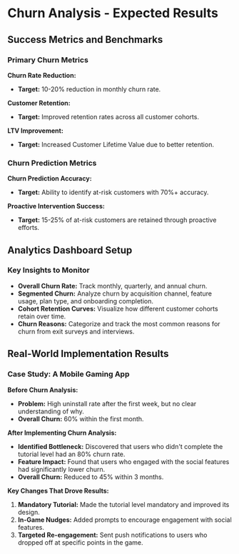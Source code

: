 # Churn Analysis - Expected Results

## Success Metrics and Benchmarks

### Primary Churn Metrics

**Churn Rate Reduction:**
- **Target:** 10-20% reduction in monthly churn rate.

**Customer Retention:**
- **Target:** Improved retention rates across all customer cohorts.

**LTV Improvement:**
- **Target:** Increased Customer Lifetime Value due to better retention.

### Churn Prediction Metrics

**Churn Prediction Accuracy:**
- **Target:** Ability to identify at-risk customers with 70%+ accuracy.

**Proactive Intervention Success:**
- **Target:** 15-25% of at-risk customers are retained through proactive efforts.

## Analytics Dashboard Setup

### Key Insights to Monitor

- **Overall Churn Rate:** Track monthly, quarterly, and annual churn.
- **Segmented Churn:** Analyze churn by acquisition channel, feature usage, plan type, and onboarding completion.
- **Cohort Retention Curves:** Visualize how different customer cohorts retain over time.
- **Churn Reasons:** Categorize and track the most common reasons for churn from exit surveys and interviews.

## Real-World Implementation Results

### Case Study: A Mobile Gaming App

**Before Churn Analysis:**
- **Problem:** High uninstall rate after the first week, but no clear understanding of why.
- **Overall Churn:** 60% within the first month.

**After Implementing Churn Analysis:**
- **Identified Bottleneck:** Discovered that users who didn't complete the tutorial level had an 80% churn rate.
- **Feature Impact:** Found that users who engaged with the social features had significantly lower churn.
- **Overall Churn:** Reduced to 45% within 3 months.

**Key Changes That Drove Results:**
1.  **Mandatory Tutorial:** Made the tutorial level mandatory and improved its design.
2.  **In-Game Nudges:** Added prompts to encourage engagement with social features.
3.  **Targeted Re-engagement:** Sent push notifications to users who dropped off at specific points in the game.
